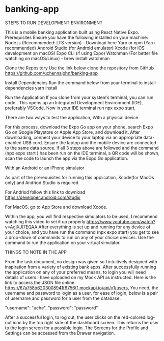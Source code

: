 # banking-app
STEPS TO RUN DEVELOPMENT ENVIRONMENT

This is a mobile banking application built using React Native Expo. 
Prerequisites
Ensure you have the following installed on your machine:
Node.js (Recommended: LTS version) - Download here
Yarn or npm (Yarn recommended)
Android Studio (for Android emulator)
Xcode (for iOS development on macOS)
Expo CLI (if using Expo) 
Watchman (For better file watching on macOS/Linux) - brew install watchman


Clone the Repository
Use the link below clone the repository from GitHub
https://github.com/uchennajohn/banking-app

 Install Dependencies
Run the command below from your terminal to install dependencies
yarn install


Run the Application
If you clone from your system’s terminal, you can run code . This opens up an Integrated Development Environment (IDE), preferably VSCode. 
Now in your IDE terminal run  npx expo start, 

There are two ways to test the application,
With a physical device

For this process, download the Expo Go app on your phone, search Expo Go on Google Playstore or Apple App Store, and download it.
After downloading, connect your device to your laptop via an appropriate data-enabled USB cord.
Ensure the laptop and the mobile device are connected to the same data source. 
If all 3 steps above are followed and the command (npx expo start ) has been run on the IDE terminal, a QR code will be shown, scan the code to launch the app via the Expo Go application.


With an Android or an iPhone simulator

 As part of the prerequisites for running this application, Xcode(for MacOs only) and  Andriod Studio is required. 

For Andriod follow this link to download https://developer.android.com/studio

For MacOS, go to App Store and download Xcode. 

Within the app, you will find respective simulators to be used, I recommend watching this video to set it up properly
https://www.youtube.com/watch?v=AgjXJI7EQAA
After everything is set up and running for any device of your choice, and you have run the command (npx expo start) you get to see a drop-down of commands to run on any of your choice devices. Use the command to run the application on your virtual simulator.



THINGS TO NOTE IN THE APP

From the task document, no design was given so I intuitively designed with inspiration from a variety of existing bank apps.
After successfully running the application on any of your preferred means, to login you will need details of users I have uploaded on my Mock API as instructed. Here is the link to access the JSON file online
https://67a758b6203008941f6756f1.mockapi.io/api/v1/users, 
You need, the username and password to login as a user, for ease of login, below is a pair of username and password for a user from the database.

"username": "uche",
"password": "password"


After a successful login, to log out, the user clicks on the red-colored log-out icon by the top right side of the dashboard screen. This returns the user to the login screen for a possible login.
The Screens for the Profile and Settings can be accessed from the Drawer navigation.

